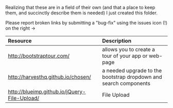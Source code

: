 Realizing that these are in a field of their own (and that a place to keep them, and succinctly describe them is needed) I just created this folder.

Please report broken links by submitting a "bug-fix" using the issues icon (!) on the right ->

| Resource | Description |
|:--- | :--- |
| http://bootstraptour.com/ | allows you to create a tour of your app or web-page |
| http://harvesthq.github.io/chosen/ | a needed upgrade to the bootstrap dropdown and search components |
|http://blueimp.github.io/jQuery-File-Upload/ | File Upload | 
